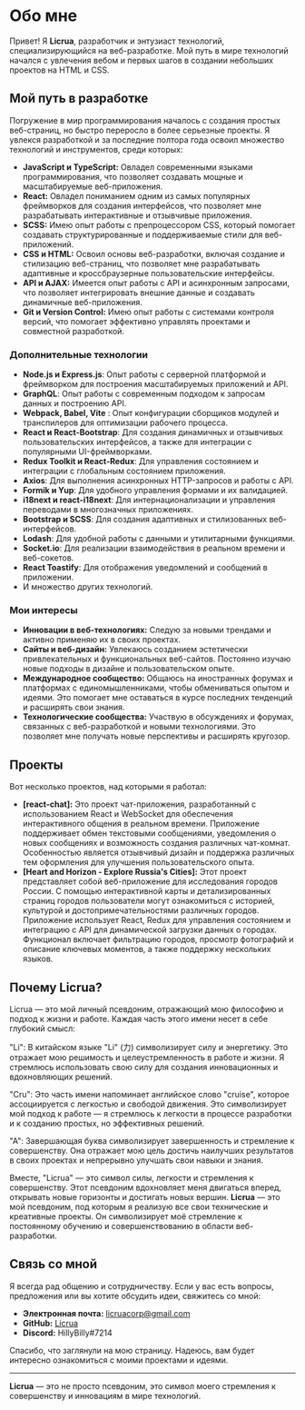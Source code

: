# Обо мне

Привет! Я **Licrua**, разработчик и энтузиаст технологий, специализирующийся на веб-разработке. Мой путь в мире технологий начался с увлечения вебом и первых шагов в создании небольших проектов на HTML и CSS. 

## Мой путь в разработке

Погружение в мир программирования началось с создания простых веб-страниц, но быстро переросло в более серьезные проекты. Я увлекся разработкой и за последние полтора года освоил множество технологий и инструментов, среди которых:

- **JavaScript и TypeScript:** Овладел современными языками программирования, что позволяет создавать мощные и масштабируемые веб-приложения.
- **React:** Овладел пониманием одним из самых популярных фреймворков для создания интерфейсов, что позволяет мне разрабатывать интерактивные и отзывчивые приложения.
- **SCSS:** Имею опыт работы с препроцессором CSS, который помогает создавать структурированные и поддерживаемые стили для веб-приложений.
- **CSS и HTML:** Освоил основы веб-разработки, включая создание и стилизацию веб-страниц, что позволяет мне разрабатывать адаптивные и кроссбраузерные пользовательские интерфейсы.
- **API и AJAX:** Имеется опыт работы с API и асинхронным запросами, что позволяет интегрировать внешние данные и создавать динамичные веб-приложения.
- **Git и Version Control:** Имею опыт работы с системами контроля версий, что помогает эффективно управлять проектами и совместной разработкой.

### Дополнительные технологии
- **Node.js и Express.js**: Опыт работы с серверной платформой и фреймворком для построения масштабируемых приложений и API.
- **GraphQL**: Опыт работы с современным подходом к запросам данных и построению API.
- **Webpack, Babel, Vite** : Опыт конфигурации сборщиков модулей и транспилеров для оптимизации рабочего процесса.
- **React и React-Bootstrap**: Для создания динамичных и отзывчивых пользовательских интерфейсов, а также для интеграции с популярными UI-фреймворками.
- **Redux Toolkit и React-Redux**: Для управления состоянием и интеграции с глобальным состоянием приложения.
- **Axios**: Для выполнения асинхронных HTTP-запросов и работы с API.
- **Formik и Yup**: Для удобного управления формами и их валидацией.
- **i18next и react-i18next**: Для интернационализации и управления переводами в многозначных приложениях.
- **Bootstrap и SCSS**: Для создания адаптивных и стилизованных веб-интерфейсов.
- **Lodash**: Для удобной работы с данными и утилитарными функциями.
- **Socket.io**: Для реализации взаимодействия в реальном времени и веб-сокетов.
- **React Toastify**: Для отображения уведомлений и сообщений в приложении.
- И множество других технологий.

### Мои интересы

- **Инновации в веб-технологиях:** Следую за новыми трендами и активно применяю их в своих проектах.
- **Сайты и веб-дизайн:** Увлекаюсь созданием эстетически привлекательных и функциональных веб-сайтов. Постоянно изучаю новые подходы в дизайне и пользовательском опыте.
- **Международное сообщество:** Общаюсь на иностранных форумах и платформах с единомышленниками, чтобы обмениваться опытом и идеями. Это помогает мне оставаться в курсе последних тенденций и расширять свои знания.
- **Технологические сообщества:** Участвую в обсуждениях и форумах, связанных с веб-разработкой и новыми технологиями. Это позволяет мне получать новые перспективы и расширять кругозор.

## Проекты

Вот несколько проектов, над которыми я работал:

- **[react-chat]:** Это проект чат-приложения, разработанный с использованием React и WebSocket для обеспечения интерактивного общения в реальном времени. 
Приложение поддерживает обмен текстовыми сообщениями, уведомления о новых сообщениях и возможность создания различных чат-комнат. 
Особенностью является отзывчивый дизайн и поддержка различных тем оформления для улучшения пользовательского опыта.
- **[Heart and Horizon - Explore Russia's Cities]:** Этот проект представляет собой веб-приложение для исследования городов России. 
С помощью интерактивной карты и детализированных страниц городов пользователи могут ознакомиться с историей, культурой и достопримечательностями различных городов. 
Приложение использует React, Redux для управления состоянием и интеграцию с API для динамической загрузки данных о городах. 
Функционал включает фильтрацию городов, просмотр фотографий и описание ключевых моментов, а также поддержку нескольких языков.

## Почему Licrua?

 Licrua — это мой личный псевдоним, отражающий мою философию и подход к жизни и работе. Каждая часть этого имени несет в себе глубокий смысл:

"Li": В китайском языке "Li" (力) символизирует силу и энергетику. Это отражает мою решимость и целеустремленность в работе и жизни. Я стремлюсь использовать свою силу для создания инновационных и вдохновляющих решений.

"Cru": Это часть имени напоминает английское слово "cruise", которое ассоциируется с легкостью и свободой движения. Это символизирует мой подход к работе — я стремлюсь к легкости в процессе разработки и к созданию простых, но эффективных решений.

"A": Завершающая буква символизирует завершенность и стремление к совершенству. Она отражает мою цель достичь наилучших результатов в своих проектах и непрерывно улучшать свои навыки и знания.

Вместе, "Licrua" — это символ силы, легкости и стремления к совершенству. Этот псевдоним вдохновляет меня двигаться вперед, открывать новые горизонты и достигать новых вершин.
**Licrua** — это мой псевдоним, под которым я реализую все свои технические и креативные проекты. Он символизирует моё стремление к постоянному обучению и совершенствованию в области веб-разработки.

## Связь со мной

Я всегда рад общению и сотрудничеству. Если у вас есть вопросы, предложения или вы хотите обсудить идеи, свяжитесь со мной:

- **Электронная почта:** [licruacorp@gmail.com](mailto:licruacorp@gmail.com)
- **GitHub:** [Licrua](https://github.com/Licrua)
- **Discord:** HillyBilly#7214



Спасибо, что заглянули на мою страницу. Надеюсь, вам будет интересно ознакомиться с моими проектами и идеями.

---





**Licrua** — это не просто псевдоним, это символ моего стремления к совершенству и инновациям в мире технологий.

